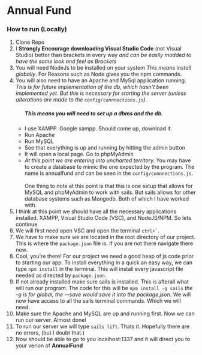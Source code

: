 <h1>Annual Fund</h1>
<h3> How to run (Locally)</h3>
<ol>
<li>Clone Repo
</li><li>I <b>Strongly Encourage downloading Visual Studio Code</b> (not Visual Studio) better than brackets in every way <i>and can be easily modded to have the same look and feel as Brackets</i>
</li><li>You will need NodeJs to be installed on your system <i>This means install globally</i>. For Reasons such as Node gives you the npm commands. 
</li><li>You will also need to have an Apache and MySql application running. <i>This is for future implementation of the db, which hasn't been implemented yet. But this is necessary for starting the server (unless alterations are made to the <code>config/connnections.js</code>)</i>. 
  <ul><h5>This means you will need to set up a dbms and the db.</h5>
    <li>I use XAMPP. Google xampp. Should come up, download it. 
    </li><li>Run Apache 
    </li><li>Run MySQL
    </li><li>See that everything is up and running by hitting the admin button
    </li><li>It will open a local page. Go to phpMyAdmin
    </li><li><i>At this point we are entering into uncharted territory.</i> You may have to create a database to mimic the one expected by the program. The name is annualfund and can be seen in the <code>config/connnections.js</code>. 
    </li><br>
    One thing to note at this point is that this is one setup that allows for MySQL and phpMyAdmin to work with sails. But sails allows for other database systems such as Mongodb. Both of which I have worked with. 
  </ul>
  </li><li>I think at this point we should have all the necessary applications installed. XAMPP, Visual Studio Code (VSC), and NodeJS/NPM. So lets continue.
  </li><li>We will first need open VSC and open the terminal <code>ctrl+`</code>.  
  </li><li>We have to make sure we are located in the root directory of our project. This is where the <code>package.json</code> file is. If you are not there navigate there now.
  </li><li>Cool, you're there! For our project we need a good heap of js code prior to starting our app. To install everything in a quick an easy way, we can type <code>npm install</code> in the terminal. This will install every javascript file needed as directed by <code>package.json</code>.
  </li><li>If not already installed make sure sails is installed. This is afterall what will run our program. The code for this will be <code>npm install -g sails</code> <i>the -g is for global, the --save would save it into the package.json</i>. We will now have access to all the sails terminal commands. Which we will need. 
  </li><li>Make sure the Apache and MySQL are up and running first. Now we can run our server. Almost done! 
  </li><li>To run our server we will type <code>sails lift</code>. Thats it. Hopefully there are no errors, (but I doubt that.)
  </li><li>Now should be able to go to you localhost:1337 and it will direct you to your verion of <b>AnnualFund</b>
</ol>

